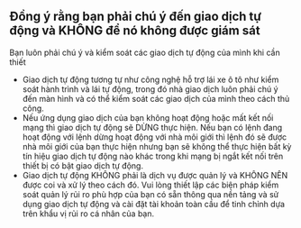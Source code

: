 ## Đồng ý rằng bạn phải chú ý đến giao dịch tự động và KHÔNG để nó không được giám sát

Bạn luôn phải chú ý và kiểm soát các giao dịch tự động của mình khi cần thiết
- Giao dịch tự động tương tự như công nghệ hỗ trợ lái xe ô tô như kiểm soát hành trình và lái tự động, trong đó nhà giao dịch luôn phải chú ý đến màn hình và có thể kiểm soát các giao dịch của mình theo cách thủ công.
- Nếu ứng dụng giao dịch của bạn không hoạt động hoặc mất kết nối mạng thì giao dịch tự động sẽ DỪNG thực hiện. Nếu bạn có lệnh đang hoạt động với lệnh dừng hoạt động với nhà môi giới thì lệnh đó sẽ được nhà môi giới của bạn thực hiện nhưng bạn sẽ không thể thực hiện bất kỳ tín hiệu giao dịch tự động nào khác trong khi mạng bị ngắt kết nối trên thiết bị có bật giao dịch tự động.
- Giao dịch tự động KHÔNG phải là dịch vụ được quản lý và KHÔNG NÊN được coi và xử lý theo cách đó. Vui lòng thiết lập các biện pháp kiểm soát quản lý rủi ro phù hợp của bạn có sẵn thông qua nền tảng và sử dụng giao dịch tự động và cài đặt tài khoản toàn cầu để tinh chỉnh dựa trên khẩu vị rủi ro cá nhân của bạn.
